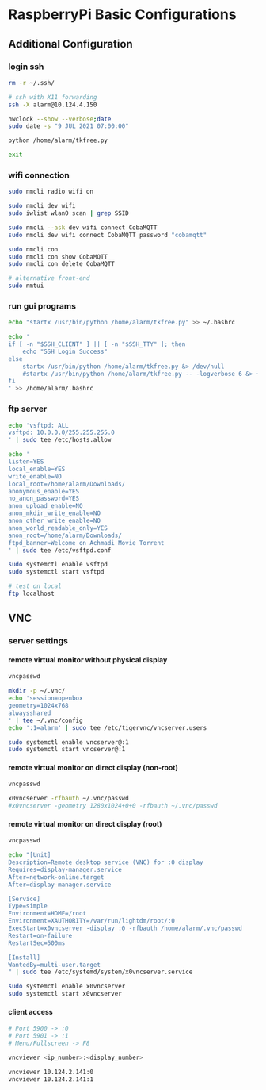 # RaspberryPi Basic Configurations

## Additional Configuration

### login ssh

```sh
rm -r ~/.ssh/

# ssh with X11 forwarding
ssh -X alarm@10.124.4.150

hwclock --show --verbose;date
sudo date -s "9 JUL 2021 07:00:00"

python /home/alarm/tkfree.py

exit
```

### wifi connection

```sh
sudo nmcli radio wifi on

sudo nmcli dev wifi
sudo iwlist wlan0 scan | grep SSID

sudo nmcli --ask dev wifi connect CobaMQTT
sudo nmcli dev wifi connect CobaMQTT password "cobamqtt"

sudo nmcli con
sudo nmcli con show CobaMQTT
sudo nmcli con delete CobaMQTT
```

```sh
# alternative front-end
sudo nmtui
```

### run gui programs

```sh
echo "startx /usr/bin/python /home/alarm/tkfree.py" >> ~/.bashrc
```

```sh
echo '
if [ -n "$SSH_CLIENT" ] || [ -n "$SSH_TTY" ]; then
    echo "SSH Login Success"
else
    startx /usr/bin/python /home/alarm/tkfree.py &> /dev/null
    #startx /usr/bin/python /home/alarm/tkfree.py -- -logverbose 6 &> ~/xorg.log
fi
' >> /home/alarm/.bashrc
```

### ftp server

```sh
echo 'vsftpd: ALL
vsftpd: 10.0.0.0/255.255.255.0
' | sudo tee /etc/hosts.allow

echo '
listen=YES
local_enable=YES
write_enable=NO
local_root=/home/alarm/Downloads/
anonymous_enable=YES
no_anon_password=YES
anon_upload_enable=NO
anon_mkdir_write_enable=NO
anon_other_write_enable=NO
anon_world_readable_only=YES
anon_root=/home/alarm/Downloads/
ftpd_banner=Welcome on Achmadi Movie Torrent
' | sudo tee /etc/vsftpd.conf

sudo systemctl enable vsftpd
sudo systemctl start vsftpd

# test on local
ftp localhost
```

## VNC

### server settings

#### remote virtual monitor without physical display

```sh
vncpasswd

mkdir -p ~/.vnc/
echo 'session=openbox
geometry=1024x768
alwaysshared
' | tee ~/.vnc/config
echo ':1=alarm' | sudo tee /etc/tigervnc/vncserver.users

sudo systemctl enable vncserver@:1
sudo systemctl start vncserver@:1
```

#### remote virtual monitor on direct display (non-root)

```sh
vncpasswd

x0vncserver -rfbauth ~/.vnc/passwd
#x0vncserver -geometry 1280x1024+0+0 -rfbauth ~/.vnc/passwd
```

#### remote virtual monitor on direct display (root)

```sh
vncpasswd

echo "[Unit]
Description=Remote desktop service (VNC) for :0 display
Requires=display-manager.service
After=network-online.target
After=display-manager.service

[Service]
Type=simple
Environment=HOME=/root
Environment=XAUTHORITY=/var/run/lightdm/root/:0
ExecStart=x0vncserver -display :0 -rfbauth /home/alarm/.vnc/passwd
Restart=on-failure
RestartSec=500ms

[Install]
WantedBy=multi-user.target
" | sudo tee /etc/systemd/system/x0vncserver.service

sudo systemctl enable x0vncserver
sudo systemctl start x0vncserver
```

#### client access

```sh
# Port 5900 -> :0
# Port 5901 -> :1
# Menu/Fullscreen -> F8

vncviewer <ip_number>:<display_number>

vncviewer 10.124.2.141:0
vncviewer 10.124.2.141:1
```

